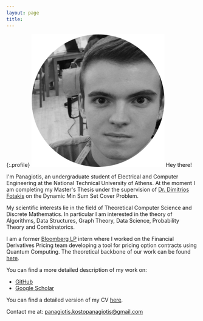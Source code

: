 ```yaml
---
layout: page
title:
---
```


{:.profile}
![profile](profile.png)
Hey there!

I'm Panagiotis, an undergraduate student of Electrical and Computer
Engineering at the National Technical University of Athens. At the moment I am
completing my Master's Thesis under the supervision of [Dr. Dimitrios Fotakis](http://www.softlab.ntua.gr/~fotakis/) on
the Dynamic Min Sum Set Cover Problem.

My scientific interests lie in the field of Theoretical Computer Science and Discrete
Mathematics. In particular I am interested in the theory of Algorithms, Data
Structures, Graph Theory, Data Science, Probability Theory and Combinatorics.

I am a former [Bloomberg LP](https://www.bloomberg.com/company/) intern where I worked on the
Financial Derivatives Pricing team developing a tool for pricing option
contracts using Quantum Computing. The theoretical backbone of our work can be
found [here](https://arxiv.org/abs/1905.02666).

You can find a more detailed description of my work on:

* [GitHub](https://github.com/infinity4471)
* [Google Scholar](https://scholar.google.com/citations?view_op=list_works&hl=el&authuser=1&user=mEFJGiMAAAAJ&gmla=AJsN-F7AG6GMnjNWHKMqmrMLTHoSdGik3cYIxSWlAARcf6wA49yMaZ8MlFmgtfgh82yVeL-rgo9BhVNVS6JNtQx7N1ktrM-j_YiEtQ2dT6TDLU6r3zYyMz26hvocSHDy2lEtj_FlfsTkqLOfRn57T2RDj-hzp8PEnKlLkwapYCYNFN2vHlvCdBO0jf0C_SYXrjiPWrbT4_iI)

You can find a detailed version of my CV
[here](https://github.com/infinity4471/infinity4471.github.io/raw/main/CV.pdf).

Contact me at: <panagiotis.kostopanagiotis@gmail.com>
